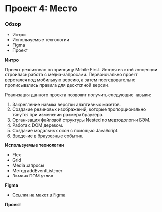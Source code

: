 # Проект 4: Место

### Обзор

- Интро
- Используемые технологии
- Figma
- Проект

**Интро**

Проект реализован по принцицу Mobile First. Исходя из этой концепции строилась работа с медиа-запросами. Первоночально проект верстался под мобильную версию, а затем последовательно прописывались правила для десктопной версии.

Реализация данного проекта позволит получить следующие навыки:

1. Закрепление навыка верстки адаптивных макетов.
2. Создание резиновых изображений, которые пропорционально тянутся при изменении размера браузера.
3. Организация файловой структуры Nested по медтодологии БЭМ.
4. Работа с DOM деревом.
5. Создание модальных окон с помощью JavaScript.
6. Введение в браузерные события.

**Используемые технологии**

- Flex
- Grid
- Media запросы
- Метод addEventListener
- Замена DOM узлов

**Figma**

- [Ссылка на макет в Figma](https://www.figma.com/file/StZjf8HnoeLdiXS7dYrLAh/JavaScript.-Sprint-4)

**Проект**
